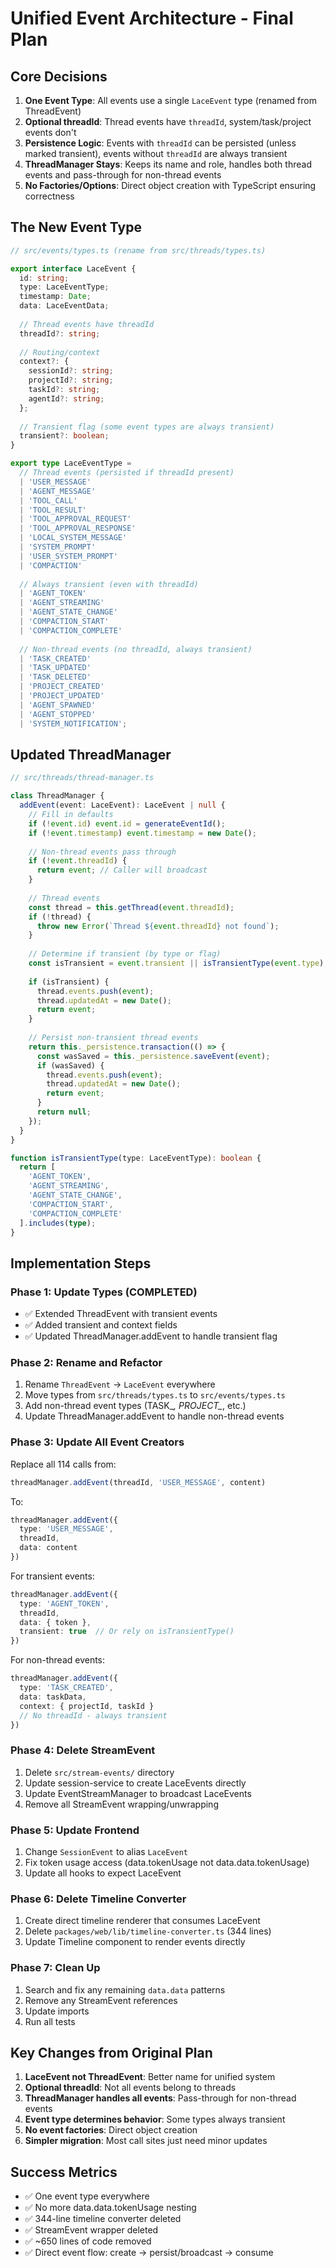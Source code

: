 # Unified Event Architecture - Final Plan

## Core Decisions

1. **One Event Type**: All events use a single `LaceEvent` type (renamed from ThreadEvent)
2. **Optional threadId**: Thread events have `threadId`, system/task/project events don't
3. **Persistence Logic**: Events with `threadId` can be persisted (unless marked transient), events without `threadId` are always transient
4. **ThreadManager Stays**: Keeps its name and role, handles both thread events and pass-through for non-thread events
5. **No Factories/Options**: Direct object creation with TypeScript ensuring correctness

## The New Event Type

```typescript
// src/events/types.ts (rename from src/threads/types.ts)

export interface LaceEvent {
  id: string;
  type: LaceEventType;
  timestamp: Date;
  data: LaceEventData;
  
  // Thread events have threadId
  threadId?: string;
  
  // Routing/context  
  context?: {
    sessionId?: string;
    projectId?: string;
    taskId?: string;
    agentId?: string;
  };
  
  // Transient flag (some event types are always transient)
  transient?: boolean;
}

export type LaceEventType = 
  // Thread events (persisted if threadId present)
  | 'USER_MESSAGE'
  | 'AGENT_MESSAGE'
  | 'TOOL_CALL'
  | 'TOOL_RESULT'
  | 'TOOL_APPROVAL_REQUEST'
  | 'TOOL_APPROVAL_RESPONSE'
  | 'LOCAL_SYSTEM_MESSAGE'
  | 'SYSTEM_PROMPT'
  | 'USER_SYSTEM_PROMPT'
  | 'COMPACTION'
  
  // Always transient (even with threadId)
  | 'AGENT_TOKEN'
  | 'AGENT_STREAMING'
  | 'AGENT_STATE_CHANGE'
  | 'COMPACTION_START'
  | 'COMPACTION_COMPLETE'
  
  // Non-thread events (no threadId, always transient)
  | 'TASK_CREATED'
  | 'TASK_UPDATED'
  | 'TASK_DELETED'
  | 'PROJECT_CREATED'
  | 'PROJECT_UPDATED'
  | 'AGENT_SPAWNED'
  | 'AGENT_STOPPED'
  | 'SYSTEM_NOTIFICATION';
```

## Updated ThreadManager

```typescript
// src/threads/thread-manager.ts

class ThreadManager {
  addEvent(event: LaceEvent): LaceEvent | null {
    // Fill in defaults
    if (!event.id) event.id = generateEventId();
    if (!event.timestamp) event.timestamp = new Date();
    
    // Non-thread events pass through
    if (!event.threadId) {
      return event; // Caller will broadcast
    }
    
    // Thread events
    const thread = this.getThread(event.threadId);
    if (!thread) {
      throw new Error(`Thread ${event.threadId} not found`);
    }
    
    // Determine if transient (by type or flag)
    const isTransient = event.transient || isTransientType(event.type);
    
    if (isTransient) {
      thread.events.push(event);
      thread.updatedAt = new Date();
      return event;
    }
    
    // Persist non-transient thread events
    return this._persistence.transaction(() => {
      const wasSaved = this._persistence.saveEvent(event);
      if (wasSaved) {
        thread.events.push(event);
        thread.updatedAt = new Date();
        return event;
      }
      return null;
    });
  }
}

function isTransientType(type: LaceEventType): boolean {
  return [
    'AGENT_TOKEN',
    'AGENT_STREAMING', 
    'AGENT_STATE_CHANGE',
    'COMPACTION_START',
    'COMPACTION_COMPLETE'
  ].includes(type);
}
```

## Implementation Steps

### Phase 1: Update Types (COMPLETED)
- ✅ Extended ThreadEvent with transient events
- ✅ Added transient and context fields
- ✅ Updated ThreadManager.addEvent to handle transient flag

### Phase 2: Rename and Refactor
1. Rename `ThreadEvent` → `LaceEvent` everywhere
2. Move types from `src/threads/types.ts` to `src/events/types.ts`
3. Add non-thread event types (TASK_*, PROJECT_*, etc.)
4. Update ThreadManager.addEvent to handle non-thread events

### Phase 3: Update All Event Creators
Replace all 114 calls from:
```typescript
threadManager.addEvent(threadId, 'USER_MESSAGE', content)
```

To:
```typescript
threadManager.addEvent({
  type: 'USER_MESSAGE',
  threadId,
  data: content
})
```

For transient events:
```typescript
threadManager.addEvent({
  type: 'AGENT_TOKEN',
  threadId,
  data: { token },
  transient: true  // Or rely on isTransientType()
})
```

For non-thread events:
```typescript
threadManager.addEvent({
  type: 'TASK_CREATED',
  data: taskData,
  context: { projectId, taskId }
  // No threadId - always transient
})
```

### Phase 4: Delete StreamEvent
1. Delete `src/stream-events/` directory
2. Update session-service to create LaceEvents directly
3. Update EventStreamManager to broadcast LaceEvents
4. Remove all StreamEvent wrapping/unwrapping

### Phase 5: Update Frontend
1. Change `SessionEvent` to alias `LaceEvent`
2. Fix token usage access (data.tokenUsage not data.data.tokenUsage)
3. Update all hooks to expect LaceEvent

### Phase 6: Delete Timeline Converter
1. Create direct timeline renderer that consumes LaceEvent
2. Delete `packages/web/lib/timeline-converter.ts` (344 lines)
3. Update Timeline component to render events directly

### Phase 7: Clean Up
1. Search and fix any remaining `data.data` patterns
2. Remove any StreamEvent references
3. Update imports
4. Run all tests

## Key Changes from Original Plan

1. **LaceEvent not ThreadEvent**: Better name for unified system
2. **Optional threadId**: Not all events belong to threads
3. **ThreadManager handles all events**: Pass-through for non-thread events
4. **Event type determines behavior**: Some types always transient
5. **No event factories**: Direct object creation
6. **Simpler migration**: Most call sites just need minor updates

## Success Metrics

- ✅ One event type everywhere
- ✅ No more data.data.tokenUsage nesting
- ✅ 344-line timeline converter deleted
- ✅ StreamEvent wrapper deleted
- ✅ ~650 lines of code removed
- ✅ Direct event flow: create → persist/broadcast → consume